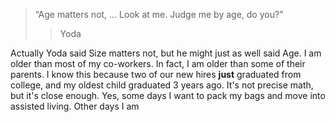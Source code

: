 > “Age matters not, ... Look at me. Judge me by age, do you?” 
> > Yoda

Actually Yoda said Size matters not, but he might just as well said Age. I am older than most of my co-workers.  In fact, I am older than some of their parents.  I know this because two of our new hires **just** graduated from college, and my oldest child graduated 3 years ago.  It's not precise math, but it's close enough.  Yes, some days I want to pack my bags and move into assisted living.  Other days I am 

